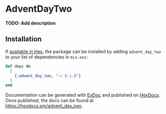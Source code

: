 # AdventDayTwo

**TODO: Add description**

## Installation

If [available in Hex](https://hex.pm/docs/publish), the package can be installed
by adding `advent_day_two` to your list of dependencies in `mix.exs`:

```elixir
def deps do
  [
    {:advent_day_two, "~> 0.1.0"}
  ]
end
```

Documentation can be generated with [ExDoc](https://github.com/elixir-lang/ex_doc)
and published on [HexDocs](https://hexdocs.pm). Once published, the docs can
be found at <https://hexdocs.pm/advent_day_two>.

